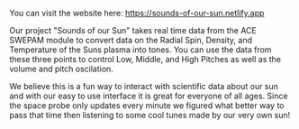 You can visit the website here: https://sounds-of-our-sun.netlify.app

Our project "Sounds of our Sun"  takes real time data from the ACE SWEPAM module to convert data on the Radial Spin, Density, and Temperature of the Suns plasma into tones. You can use the data from these three points to control Low, Middle, and High Pitches as well as the volume and pitch oscilation.

We believe this is a fun way to interact with scientific data about our sun and with our easy to use interface it is great for everyone of all ages. Since the space probe only updates every minute we figured what better way to pass that time then listening to some cool tunes made by our very own sun!
